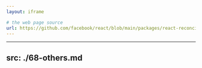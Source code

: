 ```yaml
---
layout: iframe

# the web page source
url: https://github.com/facebook/react/blob/main/packages/react-reconciler/src/ReactFiberHooks.js
---
```


---
src: ./68-others.md
---
